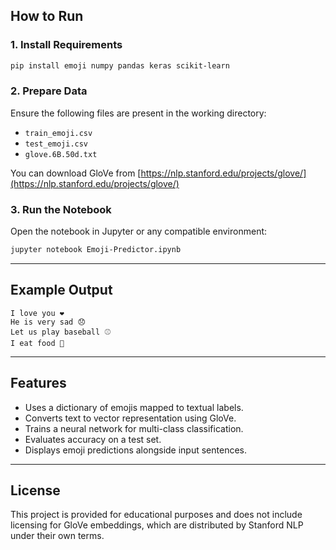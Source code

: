 ## How to Run

### 1. Install Requirements

```bash
pip install emoji numpy pandas keras scikit-learn
```

### 2. Prepare Data

Ensure the following files are present in the working directory:
- `train_emoji.csv`
- `test_emoji.csv`
- `glove.6B.50d.txt`

You can download GloVe from [https://nlp.stanford.edu/projects/glove/](https://nlp.stanford.edu/projects/glove/)

### 3. Run the Notebook

Open the notebook in Jupyter or any compatible environment:

```bash
jupyter notebook Emoji-Predictor.ipynb
```

---

## Example Output

```
I love you ❤️
He is very sad 😞
Let us play baseball ⚾
I eat food 🍴
```

---

## Features

- Uses a dictionary of emojis mapped to textual labels.
- Converts text to vector representation using GloVe.
- Trains a neural network for multi-class classification.
- Evaluates accuracy on a test set.
- Displays emoji predictions alongside input sentences.

---

## License

This project is provided for educational purposes and does not include licensing for GloVe embeddings, which are distributed by Stanford NLP under their own terms.
